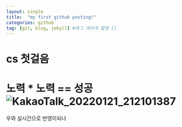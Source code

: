 ```yaml
---
layout: single
title:  "my first github posting!"
categories: github
tag: [git, blog, jekyll] #태그 여러개 할땐 []
---
```

# cs 첫걸음
# 노력 * 노력 == 성공![KakaoTalk_20220121_212101387](../../images/2022-01-20-first/KakaoTalk_20220121_212101387.jpg)

우와 실시간으로 반영이되나
